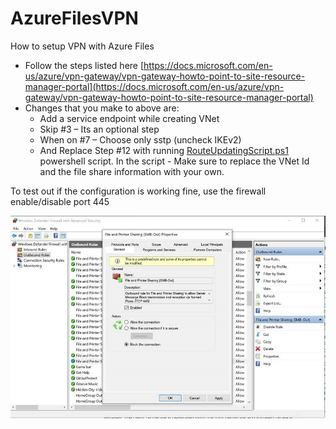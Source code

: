 # AzureFilesVPN
How to setup VPN with Azure Files

* Follow the steps listed here [https://docs.microsoft.com/en-us/azure/vpn-gateway/vpn-gateway-howto-point-to-site-resource-manager-portal](https://docs.microsoft.com/en-us/azure/vpn-gateway/vpn-gateway-howto-point-to-site-resource-manager-portal)
* Changes that you make to above are:
    * Add a service endpoint while creating VNet
    * Skip #3 – Its an optional step
    * When on #7 – Choose only sstp (uncheck IKEv2)
    * And Replace Step #12 with running [RouteUpdatingScript.ps1](RouteUpdatingScript.ps1) powershell script.  In the script - Make sure to replace the VNet Id and the file share information with your own.

To test out if the configuration is working fine, use the firewall enable/disable port 445

![How to enable/disable firewall for port 445 testing](/images/FirewallSettingsEnableDisable.jpg)

